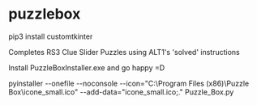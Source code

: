 # puzzlebox

pip3 install customtkinter

Completes RS3 Clue Slider Puzzles using ALT1's 'solved' instructions

Install PuzzleBoxInstaller.exe and go happy =D

pyinstaller --onefile --noconsole --icon="C:\Program Files (x86)\Puzzle Box\icone_small.ico" --add-data="icone_small.ico;." Puzzle_Box.py

